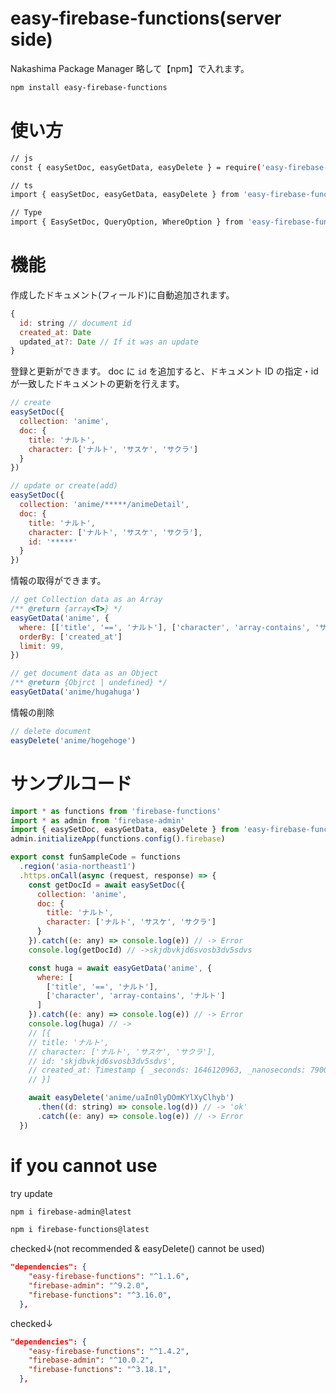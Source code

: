 # easy-firebase-functions(server side)

Nakashima Package Manager
略して【npm】で入れます。

```bash
npm install easy-firebase-functions
```

# 使い方

```bash
// js
const { easySetDoc, easyGetData, easyDelete } = require('easy-firebase-functions')

// ts
import { easySetDoc, easyGetData, easyDelete } from 'easy-firebase-functions'

// Type
import { EasySetDoc, QueryOption, WhereOption } from 'easy-firebase-functions'
```

# 機能

作成したドキュメント(フィールド)に自動追加されます。

```js
{
  id: string // document id
  created_at: Date
  updated_at?: Date // If it was an update
}
```

登録と更新ができます。 doc に `id` を追加すると、ドキュメント ID の指定・id が一致したドキュメントの更新を行えます。

```js
// create
easySetDoc({
  collection: 'anime',
  doc: {
    title: 'ナルト',
    character: ['ナルト', 'サスケ', 'サクラ']
  }
})

// update or create(add)
easySetDoc({
  collection: 'anime/*****/animeDetail',
  doc: {
    title: 'ナルト',
    character: ['ナルト', 'サスケ', 'サクラ'],
    id: '*****'
  }
})
```

情報の取得ができます。

```js
// get Collection data as an Array
/** @return {array<T>} */
easyGetData('anime', {
  where: [['title', '==', 'ナルト'], ['character', 'array-contains', 'サスケ']],
  orderBy: ['created_at']
  limit: 99,
})

// get document data as an Object
/** @return {Objrct | undefined} */
easyGetData('anime/hugahuga')
```

情報の削除

```js
// delete document
easyDelete('anime/hogehoge')
```

# サンプルコード

```js
import * as functions from 'firebase-functions'
import * as admin from 'firebase-admin'
import { easySetDoc, easyGetData, easyDelete } from 'easy-firebase-functions'
admin.initializeApp(functions.config().firebase)

export const funSampleCode = functions
  .region('asia-northeast1')
  .https.onCall(async (request, response) => {
    const getDocId = await easySetDoc({
      collection: 'anime',
      doc: {
        title: 'ナルト',
        character: ['ナルト', 'サスケ', 'サクラ']
      }
    }).catch((e: any) => console.log(e)) // -> Error
    console.log(getDocId) // ->skjdbvkjd6svosb3dv5sdvs

    const huga = await easyGetData('anime', {
      where: [
        ['title', '==', 'ナルト'],
        ['character', 'array-contains', 'ナルト']
      ]
    }).catch((e: any) => console.log(e)) // -> Error
    console.log(huga) // ->
    // [{
    // title: 'ナルト',
    // character: ['ナルト', 'サスケ', 'サクラ'],
    // id: 'skjdbvkjd6svosb3dv5sdvs',
    // created_at: Timestamp { _seconds: 1646120963, _nanoseconds: 790000000 }
    // }]

    await easyDelete('anime/uaIn0lyDOmKYlXyClhyb')
      .then((d: string) => console.log(d)) // -> 'ok'
      .catch((e: any) => console.log(e)) // -> Error
  })
```

# if you cannot use

try update

```bash
npm i firebase-admin@latest
```

```bash
npm i firebase-functions@latest
```

checked↓(not recommended & easyDelete() cannot be used)

```json
"dependencies": {
    "easy-firebase-functions": "^1.1.6",
    "firebase-admin": "^9.2.0",
    "firebase-functions": "^3.16.0",
  },
```

checked↓

```json
"dependencies": {
    "easy-firebase-functions": "^1.4.2",
    "firebase-admin": "^10.0.2",
    "firebase-functions": "^3.18.1",
  },
```
